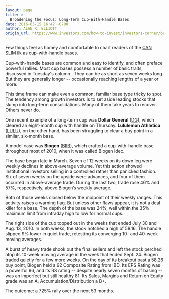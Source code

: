 ```yaml
---
layout: page
title: >-
  Broadening the Focus: Long-Term Cup-With-Handle Bases
date: 2016-03-15 16:42 -0700
author: ALAN R. ELLIOTT
origin_url: https://www.investors.com/how-to-invest/investors-corner/broadening-the-focus-long-term-cup-with-handle-bases
---
```





Few things feel as homey and comfortable to chart readers of the [CAN SLIM ilk](http://education.investors.com/courselandingpage.aspx?id=735749) as cup-with-handle bases.


Cup-with-handle bases are common and easy to identify, and often preface powerful rallies. Most cup bases possess a number of basic traits, discussed in Tuesday's column.  They can be as short as seven weeks long. But they are generally longer -- occasionally reaching lengths of a year or more.


This time frame can make even a common, familiar base type tricky to spot. The tendency among growth investors is to set aside leading stocks that slump into long-term consolidations. Many of them take years to recover. Others never do.


One recent example of a long-term cup was **Dollar General** ([DG](https://research.investors.com/quote.aspx?symbol=DG)), which cleared an eight-month cup with handle on Thursday. **Lululemon Athletica** ([LULU](https://research.investors.com/quote.aspx?symbol=LULU)), on the other hand, has been struggling to clear a buy point in a similar, six-month base.


A model case was **Biogen** ([BIIB](https://research.investors.com/quote.aspx?symbol=BIIB)), which crafted a cup-with-handle base throughout most of 2010, when it was called Biogen Idec.


The base began late in March. Seven of 12 weeks on its down leg were weekly declines in above-average volume. Yet this action showed institutional investors selling in a controlled rather than panicked fashion. Six of seven weeks on the upside were advances, and four of them occurred in above-average trade. During the last two, trade rose 46% and 57%, respectively, above Biogen’s weekly average.


Both of those weeks closed below the midpoint of their weekly ranges. This activity raises a warning flag. But unless other flaws appear, it is not a deal killer for a base. The depth of the base was 24%, well within the 35% maximum limit from intraday high to low for normal cups.


The right side of the cup topped out in the weeks that ended July 30 and Aug. 13, 2010. In both weeks, the stock notched a high of 58.16. The handle slipped 9% lower in quiet trade, retesting its converging 10- and 40-week moving averages.


A burst of heavy trade shook out the final sellers and left the stock perched atop its 10-week moving average in the week that ended Sept. 24. Biogen traded quietly for a few more weeks. On the day of its breakout past a 58.26 buy point, Biogen held a 92 Composite Rating from IBD. Its EPS Rating was a powerful 96, and its RS rating -- despite nearly seven months of basing -- was an imperfect but still healthy 81. Its Sales, Margins and Return on Equity grade was an A, Accumulation/Distribution a B+.


The outcome: a 725% rally over the next 53 months.




